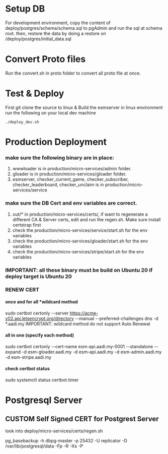 # Setup DB
For development environment, copy the content of deploy/postgres/schema/schema.sql to pgAdmin and run the sql at schema root.
then, restore the data by doing a restore on /deploy/postgres/initial_data.sql

# Convert Proto files
Run the convert.sh in proto folder to convert all proto file at once.

# Test & Deploy
First git clone the source to linux & Build the esmserver in linux environment
run the following on your local dev machine
```
./deploy_dev.sh

```

# Production Deployment

### make sure the following binary are in place: 
1. wwwloader is in production/micro-services/admin folder.
2. gloader is in production/micro-services/gloader folder.
3. esmserver, checker_current_game, checker_subscriber, checker_leaderboard, checker_unclaim is in production/micro-services/service

### make sure the DB Cert and env variables are correct.
1. out/* in production/micro-services/certs/, if want to regenerate a different CA & Server certs, edit and run the regen.sh. Make sure install certstrap first
2. check the production/micro-services/service/start.sh for the env variables
3. check the production/micro-services/gloader/start.sh for the env variables
4. check the production/micro-services/stripe/start.sh for the env variables

### IMPORTANT: all these binary must be build on Ubuntu 20 if deploy target is Ubuntu 20


### RENEW CERT
#### once and for all *wildcard method
sudo certbot certonly --server https://acme-v02.api.letsencrypt.org/directory --manual --preferred-challenges dns -d *.aadi.my
IMPORTANT: wildcard method do not support Auto Renewal
#### all in one (specify each method)
sudo certbot certonly --cert-name esm-api.aadi.my-0001 --standalone --expand -d esm-gloader.aadi.my -d esm-api.aadi.my -d esm-admin.aadi.my -d esm-stripe.aadi.my

#### check certbot status
sudo systemctl status certbot.timer


# Postgresql Server

## CUSTOM Self Signed CERT for Postgrest Server
look into deploy/micro-services/certs/regen.sh


pg_basebackup -h dbpg-master -p 25432 -U replicator -D /var/lib/postgresql/data -Fp -R -Xs -P
